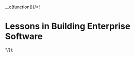 __c(function(){/*!

# Lessons in Building Enterprise Software



[//]: # (@~`lessons-in-building-enterprise-software-part-1`~@)

*/});